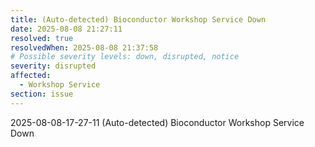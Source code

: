 ```yaml
---
title: (Auto-detected) Bioconductor Workshop Service Down
date: 2025-08-08 21:27:11
resolved: true
resolvedWhen: 2025-08-08 21:37:58
# Possible severity levels: down, disrupted, notice
severity: disrupted
affected:
  - Workshop Service
section: issue
---
```


2025-08-08-17-27-11 (Auto-detected) Bioconductor Workshop Service Down

